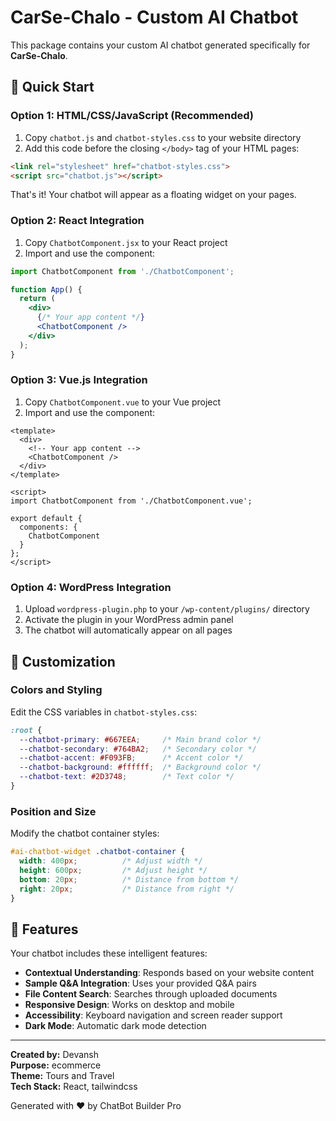 # CarSe-Chalo - Custom AI Chatbot

This package contains your custom AI chatbot generated specifically for **CarSe-Chalo**.

## 🚀 Quick Start

### Option 1: HTML/CSS/JavaScript (Recommended)

1. Copy `chatbot.js` and `chatbot-styles.css` to your website directory
2. Add this code before the closing `</body>` tag of your HTML pages:

```html
<link rel="stylesheet" href="chatbot-styles.css">
<script src="chatbot.js"></script>
```

That's it! Your chatbot will appear as a floating widget on your pages.

### Option 2: React Integration

1. Copy `ChatbotComponent.jsx` to your React project
2. Import and use the component:

```jsx
import ChatbotComponent from './ChatbotComponent';

function App() {
  return (
    <div>
      {/* Your app content */}
      <ChatbotComponent />
    </div>
  );
}
```

### Option 3: Vue.js Integration

1. Copy `ChatbotComponent.vue` to your Vue project
2. Import and use the component:

```vue
<template>
  <div>
    <!-- Your app content -->
    <ChatbotComponent />
  </div>
</template>

<script>
import ChatbotComponent from './ChatbotComponent.vue';

export default {
  components: {
    ChatbotComponent
  }
};
</script>
```

### Option 4: WordPress Integration

1. Upload `wordpress-plugin.php` to your `/wp-content/plugins/` directory
2. Activate the plugin in your WordPress admin panel
3. The chatbot will automatically appear on all pages

## 🎨 Customization

### Colors and Styling

Edit the CSS variables in `chatbot-styles.css`:

```css
:root {
  --chatbot-primary: #667EEA;     /* Main brand color */
  --chatbot-secondary: #764BA2;   /* Secondary color */
  --chatbot-accent: #F093FB;      /* Accent color */
  --chatbot-background: #ffffff;  /* Background color */
  --chatbot-text: #2D3748;        /* Text color */
}
```

### Position and Size

Modify the chatbot container styles:

```css
#ai-chatbot-widget .chatbot-container {
  width: 400px;          /* Adjust width */
  height: 600px;         /* Adjust height */
  bottom: 20px;          /* Distance from bottom */
  right: 20px;           /* Distance from right */
}
```

## 📱 Features

Your chatbot includes these intelligent features:

- **Contextual Understanding**: Responds based on your website content
- **Sample Q&A Integration**: Uses your provided Q&A pairs
- **File Content Search**: Searches through uploaded documents
- **Responsive Design**: Works on desktop and mobile
- **Accessibility**: Keyboard navigation and screen reader support
- **Dark Mode**: Automatic dark mode detection

---

**Created by:** Devansh  
**Purpose:** ecommerce  
**Theme:** Tours and Travel   
**Tech Stack:** React, tailwindcss

Generated with ❤️ by ChatBot Builder Pro
